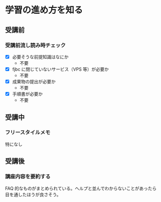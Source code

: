 # 学習の進め方を知る

## 受講前

### 受講前流し読み時チェック

- [x] 必要そうな前提知識はなにか
  - 不要
- [x] fjbc に閉じていないサービス（VPS 等）が必要か
  - 不要
- [x] 成果物の提出が必要か
  - 不要
- [x] 手順書が必要か
  - 不要

## 受講中

### フリースタイルメモ

特になし

## 受講後

### 講座内容を要約する

FAQ 的なものがまとめられている。ヘルプと並んでわからないことがあったら目を通したほうが良さそう。
